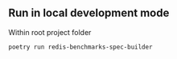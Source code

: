 
## Run in local development mode

Within root project folder
```
poetry run redis-benchmarks-spec-builder
```
